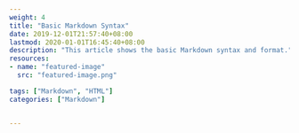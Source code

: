 ```yaml
---
weight: 4
title: "Basic Markdown Syntax"
date: 2019-12-01T21:57:40+08:00
lastmod: 2020-01-01T16:45:40+08:00
description: "This article shows the basic Markdown syntax and format."
resources:
- name: "featured-image"
  src: "featured-image.png"

tags: ["Markdown", "HTML"]
categories: ["Markdown"]


---
```


